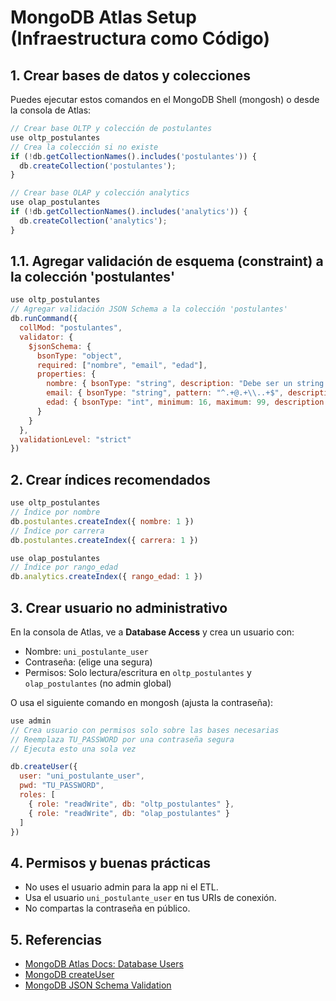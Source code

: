 # MongoDB Atlas Setup (Infraestructura como Código)

## 1. Crear bases de datos y colecciones

Puedes ejecutar estos comandos en el MongoDB Shell (mongosh) o desde la consola de Atlas:

```js
// Crear base OLTP y colección de postulantes
use oltp_postulantes
// Crea la colección si no existe
if (!db.getCollectionNames().includes('postulantes')) {
  db.createCollection('postulantes');
}

// Crear base OLAP y colección analytics
use olap_postulantes
if (!db.getCollectionNames().includes('analytics')) {
  db.createCollection('analytics');
}
```

## 1.1. Agregar validación de esquema (constraint) a la colección 'postulantes'

```js
use oltp_postulantes
// Agregar validación JSON Schema a la colección 'postulantes'
db.runCommand({
  collMod: "postulantes",
  validator: {
    $jsonSchema: {
      bsonType: "object",
      required: ["nombre", "email", "edad"],
      properties: {
        nombre: { bsonType: "string", description: "Debe ser un string y es requerido" },
        email: { bsonType: "string", pattern: "^.+@.+\\..+$", description: "Debe ser un email válido y es requerido" },
        edad: { bsonType: "int", minimum: 16, maximum: 99, description: "Debe ser un entero entre 16 y 99" }
      }
    }
  },
  validationLevel: "strict"
})
```

## 2. Crear índices recomendados

```js
use oltp_postulantes
// Índice por nombre
db.postulantes.createIndex({ nombre: 1 })
// Índice por carrera
db.postulantes.createIndex({ carrera: 1 })

use olap_postulantes
// Índice por rango_edad
db.analytics.createIndex({ rango_edad: 1 })
```

## 3. Crear usuario no administrativo

En la consola de Atlas, ve a **Database Access** y crea un usuario con:
- Nombre: `uni_postulante_user`
- Contraseña: (elige una segura)
- Permisos: Solo lectura/escritura en `oltp_postulantes` y `olap_postulantes` (no admin global)

O usa el siguiente comando en mongosh (ajusta la contraseña):

```js
use admin
// Crea usuario con permisos solo sobre las bases necesarias
// Reemplaza TU_PASSWORD por una contraseña segura
// Ejecuta esto una sola vez

db.createUser({
  user: "uni_postulante_user",
  pwd: "TU_PASSWORD",
  roles: [
    { role: "readWrite", db: "oltp_postulantes" },
    { role: "readWrite", db: "olap_postulantes" }
  ]
})
```

## 4. Permisos y buenas prácticas
- No uses el usuario admin para la app ni el ETL.
- Usa el usuario `uni_postulante_user` en tus URIs de conexión.
- No compartas la contraseña en público.

## 5. Referencias
- [MongoDB Atlas Docs: Database Users](https://www.mongodb.com/docs/atlas/security-add-mongodb-users/)
- [MongoDB createUser](https://www.mongodb.com/docs/manual/reference/method/db.createUser/)
- [MongoDB JSON Schema Validation](https://www.mongodb.com/docs/manual/core/schema-validation/)
